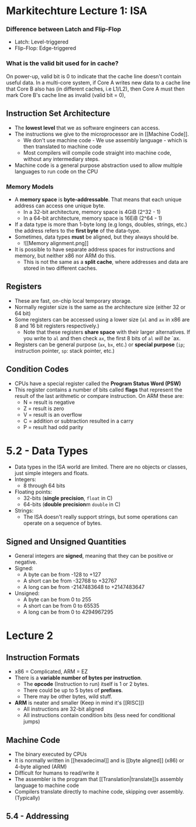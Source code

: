# Markitechture Lecture 1: ISA

### Difference between Latch and Flip-Flop
- Latch: Level-triggered
- Flip-Flop: Edge-triggered

### What is the valid bit used for in cache?
On power-up, valid bit is 0 to indicate that the cache line doesn't contain useful data. In a multi-core system, if Core A writes new data to a cache line that Core B also has (in different caches, i.e L1/L2), then Core A must then mark Core B's cache line as invalid (valid bit = 0),

## Instruction Set Architecture
- The **lowest level** that we as software engineers can access.
- The instructions we give to the microprocessor are in [[Machine Code]].
	- We don't use machine code - We use assembly language - which is then translated to machine code
	- Most compilers will compile code straight into machine code, without any intermediary steps.
- Machine code is a general purpose abstraction used to allow multiple languages to run code on the CPU

### Memory Models
- A **memory space** is **byte-addressable**. That means that each unique address can access one unique byte.
	- In a 32-bit architecture, memory space is 4GiB (2^32 - 1)
	- In a 64-bit architecture, memory space is 16EiB (2^64 - 1)
- If a data type is more than 1-byte long (e.g longs, doubles, strings, etc.) the address refers to the **first byte** of the data-type.
- Sometimes, data types **must** be aligned, but they always should be.
	- ![[Memory alignment.png]]
- It is possible to have separate address spaces for instructions and memory, but neither x86 nor ARM do this.
	- This is not the same as a **split cache**, where addresses and data are stored in two different caches.

## Registers
- These are fast, on-chip local temporary storage.
- Normally register size is the same as the architecture size (either 32 or 64 bit)
- Some registers can be accessed using a lower size (``al`` and ``ax`` in x86 are 8 and 16 bit registers respectively.)
	- Note that these registers **share space** with their larger alternatives. If you write to ``al`` and then check ``ax``, the first 8 bits of ``al`` *will be* `ax.
- Registers can be general purpose (`ax`, `bx`, etc.) or **special purpose** (`ip`; instruction pointer, `sp`: stack pointer, etc.)

## Condition Codes
- CPUs have a special register called the **Program Status Word (PSW)**
- This register contains a number of bits called **flags** that represent the result of the last arithmetic or compare instruction. On ARM these are:
	- N = result is negative
	- Z = result is zero
	- V = result is an overflow
	- C = addition or subtraction resulted in a carry
	- P = result had odd parity

# 5.2 - Data Types

- Data types in the ISA world are limited. There are no objects or classes, just simple integers and floats.
- Integers:
	- 8 through 64 bits
- Floating points:
	- 32-bits (**single precision**, `float` in C)
	- 64-bits (**double precision**m `double` in C)
- Strings:
	- The ISA doesn't really support strings, but some operations can operate on a sequence of bytes.

## Signed and Unsigned Quantities
- General integers are **signed**, meaning that they can be positive or negative.
- Signed:
	- A byte can be from -128 to +127
	- A short can be from -32768 to +32767
	- A long can be from -2147483648 to +2147483647
- Unsigned:
	- A byte can be from 0 to 255
	- A short can be from 0 to 65535
	- A long can be from 0 to 4294967295


# Lecture 2

## Instruction Formats
- x86 = Complicated, ARM = EZ
- There is a **variable number of bytes per instruction**.
	- The **opcode** (Instruction to run) itself is 1 or 2 bytes.
	- There could be up to 5 bytes of **prefixes**.
	- There may be other bytes, wild stuff.
- **ARM** is neater and smaller (Keep in mind it's [[RISC]])
	- All instructions are 32-bit aligned
	- All instructions contain condition bits (less need for conditional jumps)

## Machine Code
- The binary executed by CPUs
- It is normally written in [[hexadecimal]] and is [[byte aligned]] (x86) or 4-byte aligned (ARM)
- Difficult for humans to read/write it
- The assembler is the program that [[Translation|translate]]s assembly language to machine code
- Compilers translate directly to machine code, skipping over assembly. (Typically)


## 5.4 - Addressing
